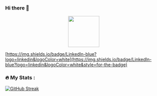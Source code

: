 ### Hi there 👋

<!--
**zaiydmala/zaiydmala** is a ✨ _special_ ✨ repository because its `README.md` (this file) appears on your GitHub profile.

Here are some ideas to get you started:

- 🔭 I’m currently working on ...
- 🌱 I’m currently learning ...
- 👯 I’m looking to collaborate on ...
- 🤔 I’m looking for help with ...
- 💬 Ask me about ...
- 📫 How to reach me: ...
- 😄 Pronouns: ...
- ⚡ Fun fact: ...
-->
<div id="header" align="center">
  <img src="https://media.giphy.com/media/M9gbBd9nbDrOTu1Mqx/giphy.gif" width="100"/>
</div>

[https://img.shields.io/badge/LinkedIn-blue?logo=linkedin&logoColor=white](https://img.shields.io/badge/LinkedIn-blue?logo=linkedin&logoColor=white&style=for-the-badge)

### :fire: My Stats :


[![GitHub Streak](http://github-readme-streak-stats.herokuapp.com?user=zaiydmala&theme=github-dark-blue&date_format=j%20M%5B%20Y%5D&mode=weekly&dates=EB5454)](https://git.io/streak-stats)



